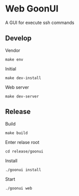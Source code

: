 # Web GoonUI

A GUI for execute ssh commands

## Develop

Vendor

	make env
	
Initial

	make dev-install
	
Web server

	make dev-server
	
## Release

Build

	make build
	
Enter relase root

	cd release/goonui
		
Install

	./goonui install
	
Start

	./goonui web